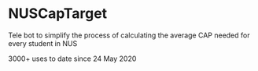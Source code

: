 # NUSCapTarget
Tele bot to simplify the process of calculating the average CAP needed for every student in NUS 

3000+ uses to date since 24 May 2020
